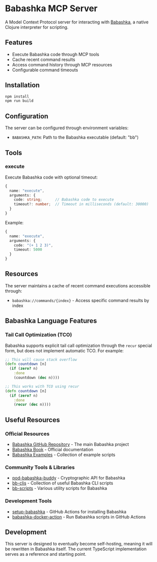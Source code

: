 # Babashka MCP Server

A Model Context Protocol server for interacting with [Babashka](https://github.com/babashka/babashka), a native Clojure interpreter for scripting.

## Features

- Execute Babashka code through MCP tools
- Cache recent command results
- Access command history through MCP resources
- Configurable command timeouts

## Installation

```bash
npm install
npm run build
```

## Configuration

The server can be configured through environment variables:

- `BABASHKA_PATH`: Path to the Babashka executable (default: "bb")

## Tools

### execute

Execute Babashka code with optional timeout:

```typescript
{
  name: "execute",
  arguments: {
    code: string;      // Babashka code to execute
    timeout?: number;  // Timeout in milliseconds (default: 30000)
  }
}
```

Example:
```typescript
{
  name: "execute",
  arguments: {
    code: "(+ 1 2 3)",
    timeout: 5000
  }
}
```

## Resources

The server maintains a cache of recent command executions accessible through:

- `babashka://commands/{index}` - Access specific command results by index

## Babashka Language Features

### Tail Call Optimization (TCO)

Babashka supports explicit tail call optimization through the `recur` special form, but does not implement automatic TCO. For example:

```clojure
;; This will cause stack overflow
(defn countdown [n]
  (if (zero? n)
    :done
    (countdown (dec n))))

;; This works with TCO using recur
(defn countdown [n]
  (if (zero? n)
    :done
    (recur (dec n))))
```

## Useful Resources

### Official Resources
- [Babashka GitHub Repository](https://github.com/babashka/babashka) - The main Babashka project
- [Babashka Book](https://book.babashka.org) - Official documentation
- [Babashka Examples](https://github.com/babashka/babashka/blob/master/doc/examples.md) - Collection of example scripts

### Community Tools & Libraries
- [pod-babashka-buddy](https://github.com/babashka/pod-babashka-buddy) - Cryptographic API for Babashka
- [bb-clis](https://github.com/cldwalker/bb-clis) - Collection of useful Babashka CLI scripts
- [bb-scripts](https://github.com/vedang/bb-scripts) - Various utility scripts for Babashka

### Development Tools
- [setup-babashka](https://github.com/turtlequeue/setup-babashka) - GitHub Actions for installing Babashka
- [babashka-docker-action](https://github.com/tzafrirben/babashka-docker-action) - Run Babashka scripts in GitHub Actions

## Development

This server is designed to eventually become self-hosting, meaning it will be rewritten in Babashka itself. The current TypeScript implementation serves as a reference and starting point.
